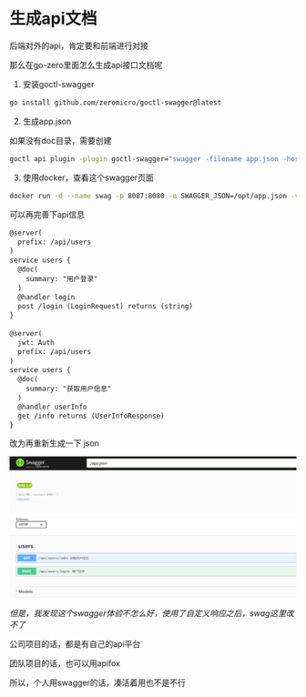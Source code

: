 # 生成api文档

后端对外的api，肯定要和前端进行对接

那么在go-zero里面怎么生成api接口文档呢

1. 安装goctl-swagger

```bash
go install github.com/zeromicro/goctl-swagger@latest

```

2. 生成app.json

如果没有doc目录，需要创建

```bash
goctl api plugin -plugin goctl-swagger="swagger -filename app.json -host localhost:8888 -basepath /" -api v1.api -dir ./doc
```

3. 使用docker，查看这个swagger页面

```bash
docker run -d --name swag -p 8087:8080 -e SWAGGER_JSON=/opt/app.json -v D:\IT\go_project3\go_test\v1\api\doc\:/opt swaggerapi/swagger-ui

```

可以再完善下api信息

```api
@server(
  prefix: /api/users
)
service users {
  @doc(
    summary: "用户登录"
  )
  @handler login
  post /login (LoginRequest) returns (string)
}

@server(
  jwt: Auth
  prefix: /api/users
)
service users {
  @doc(
    summary: "获取用户信息"
  )
  @handler userInfo
  get /info returns (UserInfoResponse)
}

```


改为再重新生成一下 json

![img_01](/assets/img.png)


*但是，我发现这个swagger体验不怎么好，使用了自定义响应之后，swag这里改不了*

公司项目的话，都是有自己的api平台

团队项目的话，也可以用apifox

所以，个人用swagger的话，凑活着用也不是不行


